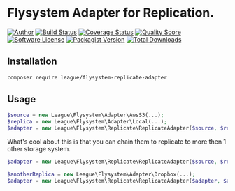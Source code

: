 # Flysystem Adapter for Replication.

[![Author](http://img.shields.io/badge/author-@frankdejonge-blue.svg?style=flat-square)](https://twitter.com/frankdejonge)
[![Build Status](https://img.shields.io/travis/thephpleague/flysystem-replicate-adapter/master.svg?style=flat-square)](https://travis-ci.org/thephpleague/flysystem-replicate-adapter)
[![Coverage Status](https://img.shields.io/scrutinizer/coverage/g/thephpleague/flysystem-replicate-adapter.svg?style=flat-square)](https://scrutinizer-ci.com/g/thephpleague/flysystem-replicate-adapter/code-structure)
[![Quality Score](https://img.shields.io/scrutinizer/g/thephpleague/flysystem-replicate-adapter.svg?style=flat-square)](https://scrutinizer-ci.com/g/thephpleague/flysystem-replicate-adapter)
[![Software License](https://img.shields.io/badge/license-MIT-brightgreen.svg?style=flat-square)](LICENSE)
[![Packagist Version](https://img.shields.io/packagist/v/league/flysystem-replicate-adapter.svg?style=flat-square)](https://packagist.org/packages/league/flysystem-replicate-adapter)
[![Total Downloads](https://img.shields.io/packagist/dt/league/flysystem-replicate-adapter.svg?style=flat-square)](https://packagist.org/packages/league/flysystem-replicate-adapter)


## Installation

```bash
composer require league/flysystem-replicate-adapter
```

## Usage

```php
$source = new League\Flysystem\Adapter\AwsS3(...);
$replica = new League\Flysystem\Adapter\Local(...);
$adapter = new League\Flysystem\Replicate\ReplicateAdapter($source, $replica);
```

What's cool about this is that you can chain them to replicate to more then 1 other storage system.


```php
$adapter = new League\Flysystem\Replicate\ReplicateAdapter($source, $replica);

$anotherReplica = new League\Flysystem\Adapter\Dropbox(...);
$adapter = new League\Flysystem\Replicate\ReplicateAdapter($adapter, $anotherReplica);
```
